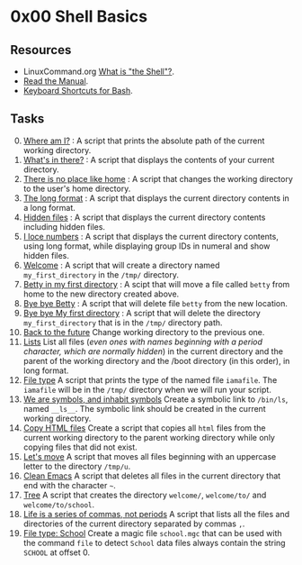 # 0x00 Shell Basics

## Resources

- LinuxCommand.org [What is "the Shell"?](http://linuxcommand.org/lc3_lts0010.php).
- [Read the Manual](http://linuxcommand.org/lc3_man_pages/man1.html).
- [Keyboard Shortcuts for Bash](https://www.howtogeek.com/howto/ubuntu/keyboard-shortcuts-for-bash-command-shell-for-ubuntu-debian-suse-redhat-linux-etc/).

## Tasks

0. [Where am I?](./0-current_working_directory) : A script that prints the absolute path of the current working directory.
1. [What's in there?](./1-listit) : A script that displays the contents of your current directory.
2. [There is no place like home](./2-bring_me_home) : A script that changes the working directory to the user's home directory.
3. [The long format](./3-listfiles) : A script that displays the current directory contents in a long format.
4. [Hidden files](./4-listmorefiles) : A script that displays the current directory contents including hidden files.
5. [I loce numbers](./5-listfilesdigitonly) : A script that displays the current directory contents, using long format, while displaying group IDs in numeral and show hidden files.
6. [Welcome](./6-firstdirectory) : A script that will create a directory named `my_first_directory` in the `/tmp/` directory.
7. [Betty in my first directory](./7-movethatfile) : A scipt that will move a file called `betty` from home to the new directory created above.
8. [Bye bye Betty](./8-firstdelete) : A script that will delete file `betty` from the new location.
9. [Bye bye My first directory](./9-firstdirdeletion) : A script that will delete the directory `my_first_directory` that is in the `/tmp/` directory path.
10. [Back to the future](./10-back) Change working directory to the previous one.
11. [Lists](./11-lists) List all files (*even ones with names beginning with a period character, which are normally hidden*) in the current directory and the parent of the working directory and the /boot directory (in this order), in long format.
12. [File type](./12-file_type) A script that prints the type of the named file `iamafile`. The `iamafile` will be in the `/tmp/` directory when we will run your script.
13. [We are symbols, and inhabit symbols](./13-symbolic_link) Create a symbolic link to `/bin/ls`, named `__ls__`. The symbolic link should be created in the current working directory.
14. [Copy HTML files](./14-copy_html) Create a script that copies all `html` files from the current working directory to the parent working directory while only copying files that did not exist.
15. [Let's move](./100-lets_move) A script that moves all files beginning with an uppercase letter to the directory `/tmp/u`.
16. [Clean Emacs](./101-clean_emacs) A script that deletes all files in the current directory that end with the character `~`.
17. [Tree](./102-tree) A script that creates the directory `welcome/`, `welcome/to/` and `welcome/to/school`.
18. [Life is a series of commas, not periods](./103-commas) A script that lists all the files and directories of the current directory separated by commas `,`.
19. [File type: School](./school.mgc) Create a magic file `school.mgc` that can be used with the command `file` to detect `School` data files always contain the string `SCHOOL` at offset 0.
